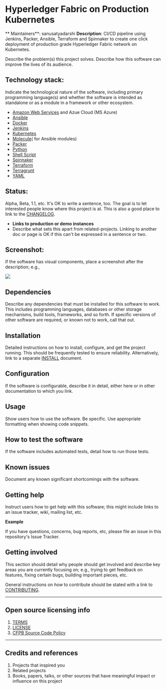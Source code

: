 # Hyperledger Fabric on Production Kubernetes

** Maintainers**: sanusatyadarshi
**Description**: CI/CD pipeline using Jenkins, Packer, Ansible, Terraform and Spinnaker to create one click deployment of production grade Hyperledger Fabric network on Kubernetes.

Describe the problem(s) this project solves. Describe how this software can improve the lives of its audience.

## Technology stack: 
Indicate the technological nature of the software, including primary programming language(s) and whether the software is intended as standalone or as a module in a framework or other ecosystem.
  
* [Amazon Web Services] and Azue Cloud (MS Azure)
* [Ansible]
* [Docker]
* [Jenkins]
* [Kubernetes]
* [Molecule]( for Ansible modules)
* [Packer]
* [Python]
* [Shell Script]
* [Spinnaker]
* [Terraform] 
* [Terragrunt]
* [YAML]



## Status:
Alpha, Beta, 1.1, etc. It's OK to write a sentence, too. The goal is to let interested people know where this project is at. This is also a good place to link to the [CHANGELOG](CHANGELOG.md).
  - **Links to production or demo instances**
  - Describe what sets this apart from related-projects. Linking to another doc or page is OK if this can't be expressed in a sentence or two.


## Screenshot:
If the software has visual components, place a screenshot after the description; e.g.,

![](https://raw.githubusercontent.com/cfpb/open-source-project-template/master/screenshot.png)


## Dependencies

Describe any dependencies that must be installed for this software to work.
This includes programming languages, databases or other storage mechanisms, build tools, frameworks, and so forth.
If specific versions of other software are required, or known not to work, call that out.

## Installation

Detailed instructions on how to install, configure, and get the project running.
This should be frequently tested to ensure reliability. Alternatively, link to
a separate [INSTALL](INSTALL.md) document.

## Configuration

If the software is configurable, describe it in detail, either here or in other documentation to which you link.

## Usage

Show users how to use the software.
Be specific.
Use appropriate formatting when showing code snippets.

## How to test the software

If the software includes automated tests, detail how to run those tests.

## Known issues

Document any known significant shortcomings with the software.

## Getting help

Instruct users how to get help with this software; this might include links to an issue tracker, wiki, mailing list, etc.

**Example**

If you have questions, concerns, bug reports, etc, please file an issue in this repository's Issue Tracker.

## Getting involved

This section should detail why people should get involved and describe key areas you are
currently focusing on; e.g., trying to get feedback on features, fixing certain bugs, building
important pieces, etc.

General instructions on _how_ to contribute should be stated with a link to [CONTRIBUTING](CONTRIBUTING.md).


----

## Open source licensing info
1. [TERMS](TERMS.md)
2. [LICENSE](LICENSE)
3. [CFPB Source Code Policy](https://github.com/cfpb/source-code-policy/)


----

## Credits and references

1. Projects that inspired you
2. Related projects
3. Books, papers, talks, or other sources that have meaningful impact or influence on this project

[//]: # (These are reference links used in the body of this note and get stripped out when the markdown processor does its job. There is no need to format nicely because it shouldn't be seen. Thanks SO - http://stackoverflow.com/questions/4823468/store-comments-in-markdown-syntax)


   [Ansible]: <https://www.ansible.com/>
   [Amazon Web Services]: <https://aws.amazon.com/>
   [Docker]: <https://www.docker.com/>
   [Jenkins]: <https://www.jenkins.io/>
   [Kubernetes]: <https://kubernetes.io/>
   [Molecule]: <https://molecule.readthedocs.io/en/latest/>
   [Packer]: <https://www.packer.io/>
   [Python]: <https://www.python.org/>
   [Shell Script]: <https://www.shellscript.sh/>
   [Spinnaker]: <https://www.spinnaker.io/>
   [Terraform]: <https://www.terraform.io/>
   [Terragrunt]: <https://terragrunt.gruntwork.io/>
   [YAML]: <https://docs.ansible.com/ansible/latest/reference_appendices/YAMLSyntax.html>
